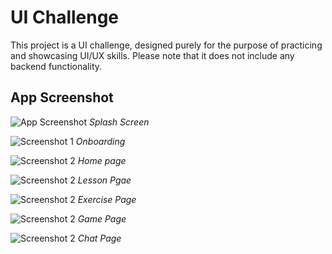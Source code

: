 # UI Challenge

This project is a UI challenge, designed purely for the purpose of practicing and showcasing UI/UX skills. Please note that it does not include any backend functionality.

## App Screenshot

![App Screenshot](challenge_image/ReadmeImage/Splash.jpg)
*Splash Screen*

![Screenshot 1](challenge_image/ReadmeImage/onboarding.jpg)
*Onboarding*

![Screenshot 2](challenge_image/ReadmeImage/home.jpg)
*Home page*

![Screenshot 2](challenge_image/ReadmeImage/lesson.jpg)
*Lesson Pgae*

![Screenshot 2](challenge_image/ReadmeImage/exercise.jpg)
*Exercise Page*

![Screenshot 2](challenge_image/ReadmeImage/game.jpg)
*Game Page*

![Screenshot 2](challenge_image/ReadmeImage/chat.jpg)
*Chat Page*